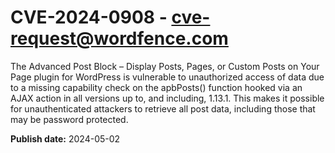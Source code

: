 # CVE-2024-0908 - cve-request@wordfence.com

The Advanced Post Block – Display Posts, Pages, or Custom Posts on Your Page plugin for WordPress is vulnerable to unauthorized access of data due to a missing capability check on the apbPosts() function hooked via an AJAX action in all versions up to, and including, 1.13.1. This makes it possible for unauthenticated attackers to retrieve all post data, including those that may be password protected.

**Publish date:** 2024-05-02
